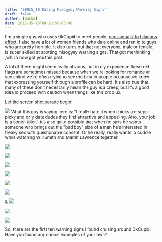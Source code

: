 ```yaml
---
title: "00925_10 Dating Misogyny Warning Signs"
draft: false
author: [Sasha]
date: 2012-05-16T08:26:58-05:00
---
```


I'm a single guy who uses OkCupid to meet people, [occasionally to hilarious effect](http://www.pixlee.net/?p=61). I also have a lot of women friends who date online and run in to guys who are pretty horrible. It also turns out that not everyone, male or female, is super skilled at spotting misogyny warning signs. That got me thinking ,which now got you this post.

A lot of these might seem really obvious, but in my experience these red flags are sometimes missed because when we're looking for romance or sex online we're often trying to see the best in people because we know that expressing yourself through a profile can be hard. It's also true that many of these don't necessarily mean the guy is a creep, but it's a good idea to proceed with caution when things like this crop up.

Let the screen shot parade begin!

![](http://www.morethanmen.org/wp-content/uploads/2012/05/datingmisogyny01.jpg)
What this guy is saying here is: "I really hate it when chicks are super picky and only date dudes they find attractive and appealing. Also, your job is a boner-killer." It's also quite possible that when he says he wants someone who brings out the "bad boy" side of a man he's interested in freaky sex with questionable consent. Or he really, really wants to cuddle while watching Will Smith and Martin Lawrence together.

![](http://www.morethanmen.org/wp-content/uploads/2012/05/datingmisogyny02.jpg)

![](http://www.morethanmen.org/wp-content/uploads/2012/05/datingmisogyny03.jpg)

![](http://www.morethanmen.org/wp-content/uploads/2012/05/datingmisogyny04.jpg)

![](http://www.morethanmen.org/wp-content/uploads/2012/05/datingmisogyny05.jpg)

![](http://www.morethanmen.org/wp-content/uploads/2012/05/datingmisogyny06.jpg)

![](http://www.morethanmen.org/wp-content/uploads/2012/05/datingmisogyny07.jpg)

& ![](http://www.morethanmen.org/wp-content/uploads/2012/05/datingmisogyny08.jpg)

![](http://www.morethanmen.org/wp-content/uploads/2012/05/datingmisogyny09.jpg)

![](http://www.morethanmen.org/wp-content/uploads/2012/05/datingmisogyny10.jpg)

So, there are the first ten warning signs I found cruising around OkCupid. Have you found any choice examples of your own?